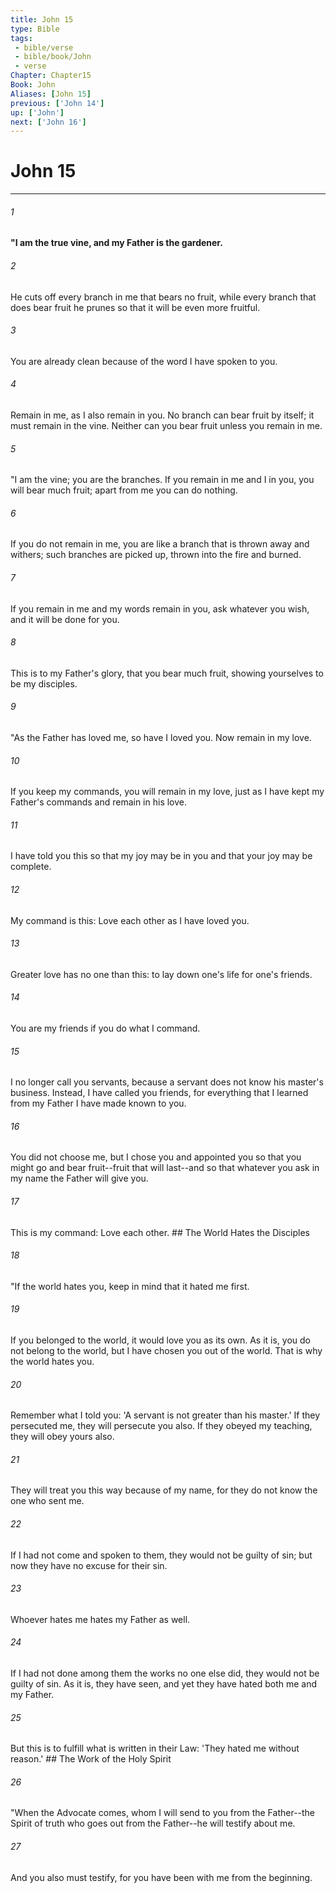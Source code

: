 ```yaml
---
title: John 15
type: Bible
tags:
 - bible/verse
 - bible/book/John
 - verse
Chapter: Chapter15
Book: John
Aliases: [John 15]
previous: ['John 14']
up: ['John']
next: ['John 16']
---
```

# John 15

***


###### 1 
**"I am the true vine, and my Father is the gardener.** 

###### 2 
He cuts off every branch in me that bears no fruit, while every branch that does bear fruit he prunes so that it will be even more fruitful. 

###### 3 
You are already clean because of the word I have spoken to you. 

###### 4 
Remain in me, as I also remain in you. No branch can bear fruit by itself; it must remain in the vine. Neither can you bear fruit unless you remain in me. 

###### 5 
"I am the vine; you are the branches. If you remain in me and I in you, you will bear much fruit; apart from me you can do nothing. 

###### 6 
If you do not remain in me, you are like a branch that is thrown away and withers; such branches are picked up, thrown into the fire and burned. 

###### 7 
If you remain in me and my words remain in you, ask whatever you wish, and it will be done for you. 

###### 8 
This is to my Father's glory, that you bear much fruit, showing yourselves to be my disciples. 

###### 9 
"As the Father has loved me, so have I loved you. Now remain in my love. 

###### 10 
If you keep my commands, you will remain in my love, just as I have kept my Father's commands and remain in his love. 

###### 11 
I have told you this so that my joy may be in you and that your joy may be complete. 

###### 12 
My command is this: Love each other as I have loved you. 

###### 13 
Greater love has no one than this: to lay down one's life for one's friends. 

###### 14 
You are my friends if you do what I command. 

###### 15 
I no longer call you servants, because a servant does not know his master's business. Instead, I have called you friends, for everything that I learned from my Father I have made known to you. 

###### 16 
You did not choose me, but I chose you and appointed you so that you might go and bear fruit--fruit that will last--and so that whatever you ask in my name the Father will give you. 

###### 17 
This is my command: Love each other. ## The World Hates the Disciples 

###### 18 
"If the world hates you, keep in mind that it hated me first. 

###### 19 
If you belonged to the world, it would love you as its own. As it is, you do not belong to the world, but I have chosen you out of the world. That is why the world hates you. 

###### 20 
Remember what I told you: 'A servant is not greater than his master.' If they persecuted me, they will persecute you also. If they obeyed my teaching, they will obey yours also. 

###### 21 
They will treat you this way because of my name, for they do not know the one who sent me. 

###### 22 
If I had not come and spoken to them, they would not be guilty of sin; but now they have no excuse for their sin. 

###### 23 
Whoever hates me hates my Father as well. 

###### 24 
If I had not done among them the works no one else did, they would not be guilty of sin. As it is, they have seen, and yet they have hated both me and my Father. 

###### 25 
But this is to fulfill what is written in their Law: 'They hated me without reason.' ## The Work of the Holy Spirit 

###### 26 
"When the Advocate comes, whom I will send to you from the Father--the Spirit of truth who goes out from the Father--he will testify about me. 

###### 27 
And you also must testify, for you have been with me from the beginning. 
